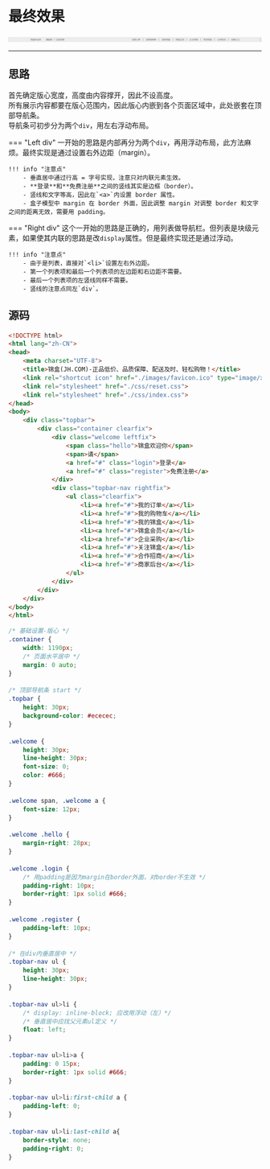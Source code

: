 # 最终效果

![](../assets/images/top-nav.png)

---

## 思路

首先确定版心宽度，高度由内容撑开，因此不设高度。  
所有展示内容都要在版心范围内，因此版心内嵌到各个页面区域中，此处嵌套在顶部导航条。  
导航条可初步分为两个`div`，用左右浮动布局。  

=== "Left div"
    一开始的思路是内部再分为两个`div`，再用浮动布局，此方法麻烦。最终实现是通过设置右外边距（margin）。

    !!! info "注意点"
        - 垂直居中通过行高 = 字号实现，注意只对内联元素生效。
        - **登录**和**免费注册**之间的竖线其实是边框（border）。
        - 竖线和文字等高，因此在`<a>`内设置 border 属性。
        - 盒子模型中 margin 在 border 外面，因此调整 margin 对调整 border 和文字之间的距离无效，需要用 padding。

=== "Right div"
    这个一开始的思路是正确的，用列表做导航栏。但列表是块级元素，如果使其内联的思路是改`display`属性。但是最终实现还是通过浮动。

    !!! info "注意点"
        - 由于是列表，直接对`<li>`设置左右外边距。
        - 第一个列表项和最后一个列表项的左边距和右边距不需要。
        - 最后一个列表项的左竖线同样不需要。
        - 竖线的注意点同左`div`。

## 源码

```html
<!DOCTYPE html>
<html lang="zh-CN">
<head>
    <meta charset="UTF-8">
    <title>锦盒(JH.COM)-正品低价、品质保障、配送及时、轻松购物！</title>
    <link rel="shortcut icon" href="./images/favicon.ico" type="image/x-icon">
    <link rel="stylesheet" href="./css/reset.css">
    <link rel="stylesheet" href="./css/index.css">
</head>
<body>
    <div class="topbar">
        <div class="container clearfix">
            <div class="welcome leftfix">
                <span class="hello">锦盒欢迎你</span>
                <span>请</span>
                <a href="#" class="login">登录</a>
                <a href="#" class="register">免费注册</a>
            </div>
            <div class="topbar-nav rightfix">
                <ul class="clearfix">
                    <li><a href="#">我的订单</a></li>
                    <li><a href="#">我的购物车</a></li>
                    <li><a href="#">我的锦盒</a></li>
                    <li><a href="#">锦盒会员</a></li>
                    <li><a href="#">企业采购</a></li>
                    <li><a href="#">关注锦盒</a></li>
                    <li><a href="#">合作招商</a></li>
                    <li><a href="#">商家后台</a></li>
                </ul>
            </div>
        </div>
    </div>
</body>
</html>
```

```css
/* 基础设置-版心 */
.container {
    width: 1190px;
    /* 页面水平居中 */
    margin: 0 auto;
}

/* 顶部导航条 start */
.topbar {
    height: 30px;
    background-color: #ececec;
}

.welcome {
    height: 30px;
    line-height: 30px;
    font-size: 0;
    color: #666;
}

.welcome span, .welcome a {
    font-size: 12px;
}

.welcome .hello {
    margin-right: 28px;
}

.welcome .login {
    /* 用padding是因为margin在border外面，对border不生效 */
    padding-right: 10px;
    border-right: 1px solid #666;
}

.welcome .register {
    padding-left: 10px;
}

/* 在div内垂直居中 */
.topbar-nav ul {
    height: 30px;
    line-height: 30px;
}

.topbar-nav ul>li {
    /* display: inline-block; 应改用浮动（左）*/
    /* 垂直居中应找父元素ul定义 */
    float: left;
}

.topbar-nav ul>li>a {
    padding: 0 15px;
    border-right: 1px solid #666;
}

.topbar-nav ul>li:first-child a {
    padding-left: 0;
}

.topbar-nav ul>li:last-child a{
    border-style: none;
    padding-right: 0;
}
```
